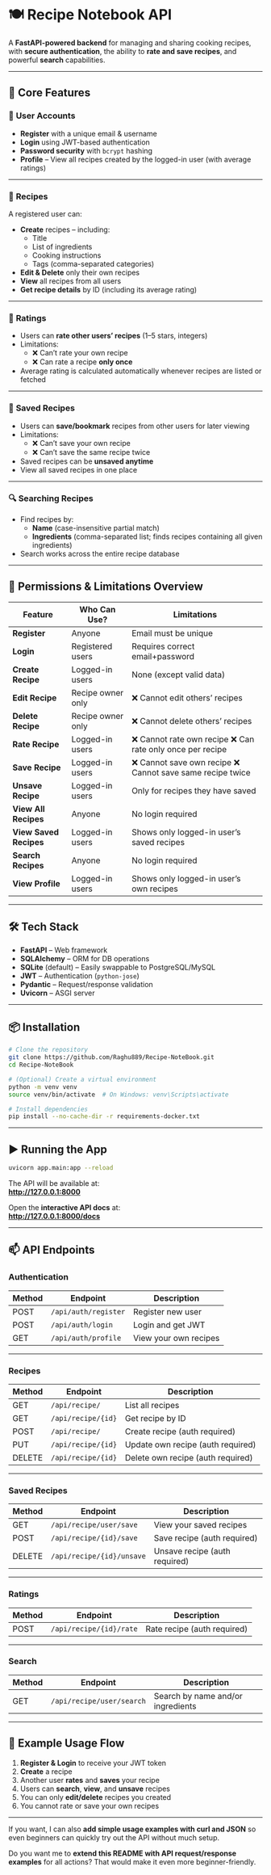 # 🍽️ Recipe Notebook API

A **FastAPI-powered backend** for managing and sharing cooking recipes, with **secure authentication**, the ability to **rate and save recipes**, and powerful **search** capabilities.

***

## 🚀 Core Features

### 👤 **User Accounts**
- **Register** with a unique email & username
- **Login** using JWT-based authentication
- **Password security** with `bcrypt` hashing
- **Profile** – View all recipes created by the logged-in user (with average ratings)

***

### 📄 **Recipes**
A registered user can:
- **Create** recipes – including:
  - Title
  - List of ingredients
  - Cooking instructions
  - Tags (comma-separated categories)
- **Edit & Delete** only their own recipes
- **View** all recipes from all users
- **Get recipe details** by ID (including its average rating)

***

### 🌟 **Ratings**
- Users can **rate other users’ recipes** (1–5 stars, integers)
- Limitations:
  - ❌ Can’t rate your own recipe
  - ❌ Can rate a recipe **only once**
- Average rating is calculated automatically whenever recipes are listed or fetched

***

### 📌 **Saved Recipes**
- Users can **save/bookmark** recipes from other users for later viewing
- Limitations:
  - ❌ Can’t save your own recipe
  - ❌ Can’t save the same recipe twice
- Saved recipes can be **unsaved anytime**
- View all saved recipes in one place

***

### 🔍 **Searching Recipes**
- Find recipes by:
  - **Name** (case-insensitive partial match)
  - **Ingredients** (comma-separated list; finds recipes containing all given ingredients)
- Search works across the entire recipe database

***

## 🔐 **Permissions & Limitations Overview**

| Feature                        | Who Can Use?             | Limitations                                                                 |
|--------------------------------|--------------------------|------------------------------------------------------------------------------|
| **Register**                   | Anyone                   | Email must be unique                                                        |
| **Login**                      | Registered users         | Requires correct email+password                                             |
| **Create Recipe**               | Logged-in users          | None (except valid data)                                                     |
| **Edit Recipe**                 | Recipe owner only        | ❌ Cannot edit others’ recipes                                               |
| **Delete Recipe**               | Recipe owner only        | ❌ Cannot delete others’ recipes                                             |
| **Rate Recipe**                 | Logged-in users          | ❌ Cannot rate own recipe ❌ Can rate only once per recipe                |
| **Save Recipe**                 | Logged-in users          | ❌ Cannot save own recipe ❌ Cannot save same recipe twice                |
| **Unsave Recipe**               | Logged-in users          | Only for recipes they have saved                                             |
| **View All Recipes**            | Anyone                   | No login required                                                            |
| **View Saved Recipes**          | Logged-in users          | Shows only logged-in user’s saved recipes                                    |
| **Search Recipes**              | Anyone                   | No login required                                                            |
| **View Profile**                | Logged-in users          | Shows only logged-in user’s own recipes                                      |

***

## 🛠️ Tech Stack

- **FastAPI** – Web framework
- **SQLAlchemy** – ORM for DB operations
- **SQLite** (default) – Easily swappable to PostgreSQL/MySQL
- **JWT** – Authentication (`python-jose`)
- **Pydantic** – Request/response validation
- **Uvicorn** – ASGI server

***

## 📦 Installation

```bash
# Clone the repository
git clone https://github.com/Raghu889/Recipe-NoteBook.git
cd Recipe-NoteBook

# (Optional) Create a virtual environment
python -m venv venv
source venv/bin/activate  # On Windows: venv\Scripts\activate

# Install dependencies
pip install --no-cache-dir -r requirements-docker.txt
```

***

## ▶️ Running the App

```bash
uvicorn app.main:app --reload
```

The API will be available at:  
**http://127.0.0.1:8000**  

Open the **interactive API docs** at:  
**http://127.0.0.1:8000/docs**

***

## 📫 API Endpoints

### **Authentication**
| Method | Endpoint             | Description           |
| ------ | -------------------- | --------------------- |
| POST   | `/api/auth/register` | Register new user     |
| POST   | `/api/auth/login`    | Login and get JWT     |
| GET    | `/api/auth/profile`  | View your own recipes |

***

### **Recipes**
| Method | Endpoint                                | Description                                 |
| ------ | --------------------------------------- | ------------------------------------------- |
| GET    | `/api/recipe/`                          | List all recipes                            |
| GET    | `/api/recipe/{id}`                      | Get recipe by ID                            |
| POST   | `/api/recipe/`                          | Create recipe (auth required)               |
| PUT    | `/api/recipe/{id}`                      | Update own recipe (auth required)           |
| DELETE | `/api/recipe/{id}`                      | Delete own recipe (auth required)           |

***

### **Saved Recipes**
| Method | Endpoint                  | Description                                 |
| ------ | ------------------------- | ------------------------------------------- |
| GET    | `/api/recipe/user/save`   | View your saved recipes                     |
| POST   | `/api/recipe/{id}/save`   | Save recipe (auth required)                 |
| DELETE | `/api/recipe/{id}/unsave` | Unsave recipe (auth required)               |

***

### **Ratings**
| Method | Endpoint                  | Description                                 |
| ------ | ------------------------- | ------------------------------------------- |
| POST   | `/api/recipe/{id}/rate`   | Rate recipe (auth required)                 |

***

### **Search**
| Method | Endpoint                  | Description                                 |
| ------ | ------------------------- | ------------------------------------------- |
| GET    | `/api/recipe/user/search` | Search by name and/or ingredients           |

***

## 📝 Example Usage Flow

1. **Register & Login** to receive your JWT token
2. **Create** a recipe
3. Another user **rates** and **saves** your recipe
4. Users can **search**, **view**, and **unsave** recipes
5. You can only **edit/delete** recipes you created
6. You cannot rate or save your own recipes

***

If you want, I can also **add simple usage examples with curl and JSON** so even beginners can quickly try out the API without much setup.  

Do you want me to **extend this README with API request/response examples** for all actions? That would make it even more beginner-friendly.
